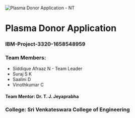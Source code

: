 ![Plasma Donor Application - NT](https://user-images.githubusercontent.com/64256552/197307831-08d015f4-1275-4ab2-99ce-878ef4cb603a.png)

# Plasma Donor Application
### IBM-Project-3320-1658548959


### Team Members:
- Siddique Afraaz N - Team Leader
- Suraj S K
- Saalini D
- Vinothkumar C
#### Team Mentor: Dr. T. J. Jeyaprabha

### College: Sri Venkateswara College of Engineering
